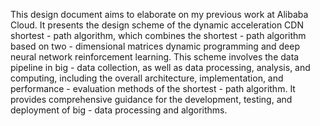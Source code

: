 This design document aims to elaborate on my previous work at Alibaba Cloud. It presents the  design scheme of the dynamic acceleration CDN shortest - path algorithm, which combines the  shortest - path algorithm based on two - dimensional matrices dynamic programming and deep  neural network reinforcement learning. This scheme involves the data pipeline in big - data  collection, as well as data processing, analysis, and computing, including the overall  architecture, implementation, and performance - evaluation methods of the shortest - path  algorithm. It provides comprehensive guidance for the development, testing, and deployment  of big - data processing and algorithms.
